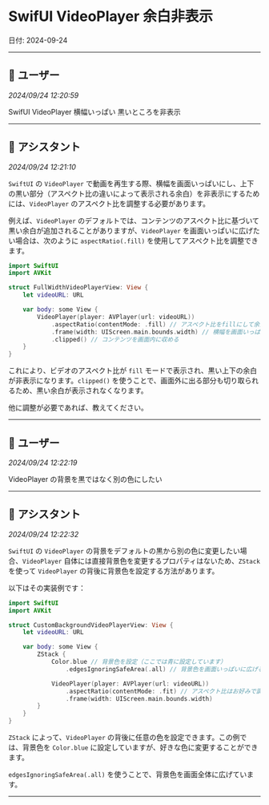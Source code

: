 # SwifUI VideoPlayer 余白非表示

日付: 2024-09-24

---

## 👤 ユーザー
*2024/09/24 12:20:59*

SwifUI VideoPlayer 横幅いっぱい 黒いところを非表示

---

## 🤖 アシスタント
*2024/09/24 12:21:10*

`SwiftUI` の `VideoPlayer` で動画を再生する際、横幅を画面いっぱいにし、上下の黒い部分（アスペクト比の違いによって表示される余白）を非表示にするためには、`VideoPlayer` のアスペクト比を調整する必要があります。

例えば、`VideoPlayer` のデフォルトでは、コンテンツのアスペクト比に基づいて黒い余白が追加されることがありますが、`VideoPlayer` を画面いっぱいに広げたい場合は、次のように `aspectRatio(.fill)` を使用してアスペクト比を調整できます。

```swift
import SwiftUI
import AVKit

struct FullWidthVideoPlayerView: View {
    let videoURL: URL

    var body: some View {
        VideoPlayer(player: AVPlayer(url: videoURL))
            .aspectRatio(contentMode: .fill) // アスペクト比をfillにして余白を非表示に
            .frame(width: UIScreen.main.bounds.width) // 横幅を画面いっぱいにする
            .clipped() // コンテンツを画面内に収める
    }
}
```

これにより、ビデオのアスペクト比が `fill` モードで表示され、黒い上下の余白が非表示になります。`clipped()` を使うことで、画面外に出る部分も切り取られるため、黒い余白が表示されなくなります。

他に調整が必要であれば、教えてください。

---

## 👤 ユーザー
*2024/09/24 12:22:19*

VideoPlayer の背景を黒ではなく別の色にしたい

---

## 🤖 アシスタント
*2024/09/24 12:22:32*

`SwiftUI` の `VideoPlayer` の背景をデフォルトの黒から別の色に変更したい場合、`VideoPlayer` 自体には直接背景色を変更するプロパティはないため、`ZStack` を使って `VideoPlayer` の背後に背景色を設定する方法があります。

以下はその実装例です：

```swift
import SwiftUI
import AVKit

struct CustomBackgroundVideoPlayerView: View {
    let videoURL: URL

    var body: some View {
        ZStack {
            Color.blue // 背景色を設定（ここでは青に設定しています）
                .edgesIgnoringSafeArea(.all) // 背景色を画面いっぱいに広げる

            VideoPlayer(player: AVPlayer(url: videoURL))
                .aspectRatio(contentMode: .fit) // アスペクト比はお好みで調整可能
                .frame(width: UIScreen.main.bounds.width)
        }
    }
}
```

`ZStack` によって、`VideoPlayer` の背後に任意の色を設定できます。この例では、背景色を `Color.blue` に設定していますが、好きな色に変更することができます。

`edgesIgnoringSafeArea(.all)` を使うことで、背景色を画面全体に広げています。

---
